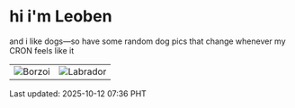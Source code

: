 # hi i'm Leoben

and i like dogs—so have some random dog pics that change whenever my CRON feels like it

|  |  |
|--------|----------|
| ![Borzoi](https://random-dog-vercel.vercel.app/api/random-borzoi?v=1760225763) | ![Labrador](https://random-dog-vercel.vercel.app/api/random-labrador?v=1760225763) |

Last updated: 2025-10-12 07:36 PHT
